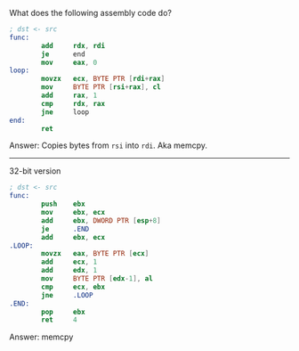 What does the following assembly code do?

```NASM
; dst <- src
func:
        add     rdx, rdi
        je      end
        mov     eax, 0
loop:
        movzx   ecx, BYTE PTR [rdi+rax]
        mov     BYTE PTR [rsi+rax], cl
        add     rax, 1
        cmp     rdx, rax
        jne     loop
end:
        ret
```

Answer: Copies bytes from `rsi` into `rdi`. Aka memcpy.

---

32-bit version

```NASM
; dst <- src
func:
        push    ebx
        mov     ebx, ecx
        add     ebx, DWORD PTR [esp+8]
        je      .END
        add     ebx, ecx
.LOOP:
        movzx   eax, BYTE PTR [ecx]
        add     ecx, 1
        add     edx, 1
        mov     BYTE PTR [edx-1], al
        cmp     ecx, ebx
        jne     .LOOP
.END:
        pop     ebx
        ret     4
```

Answer: memcpy
